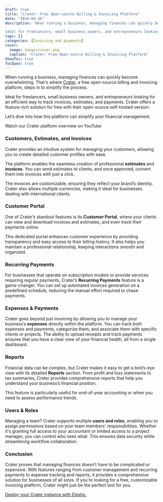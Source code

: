 ```yaml
---
draft: true
title: "Crater: Free Open-source Billing & Invoicing Platform"
date: "2024-04-26"
description: "When running a business, managing finances can quickly become overwhelming. That's where Crater, a free open-source billing and invoicing platform, steps in to simplify the process.

Ideal for freelancers, small business owners, and entrepreneurs looking for an efficient way to track invoices, estimates, and payments. Crater offers a"
tags: []
categories: [Invoicing and payments]
cover:
  image: images/cover.png
  caption: "Crater: Free Open-source Billing & Invoicing Platform"
ShowToc: true
TocOpen: true
---
```



When running a business, managing finances can quickly become overwhelming. That's where [Crater](https://elest.io/open-source/crater?ref=blog.elest.io), a free open\-source billing and invoicing platform, steps in to simplify the process. 

Ideal for freelancers, small business owners, and entrepreneurs looking for an efficient way to track invoices, estimates, and payments. Crater offers a feature\-rich solution for free with their open\-source self\-hosted version. 

Let’s dive into how this platform can simplify your financial management.



Watch our Crater platform overview on YouTube



### Customers, Estimates, and Invoices

Crater provides an intuitive system for managing your customers, allowing you to create detailed customer profiles with ease. 

The platform enables the seamless creation of professional **estimates** and **invoices**. You can send estimates to clients, and once approved, convert them into invoices with just a click. 

The invoices are customizable, ensuring they reflect your brand’s identity. Crater also allows multiple currencies, making it ideal for businesses dealing with international clients.

### Customer Portal

One of Crater’s standout features is its **Customer Portal**, where your clients can view and download invoices and estimates, and even track their payments online. 

This dedicated portal enhances customer experience by providing transparency and easy access to their billing history. It also helps you maintain a professional relationship, keeping interactions smooth and organized.

### Recurring Payments

For businesses that operate on subscription models or provide services requiring regular payments, Crater’s **Recurring Payments** feature is a game\-changer. You can set up automated invoices generation on a predefined schedule, reducing the manual effort required to chase payments. 

### Expenses \& Payments

Crater goes beyond just invoicing by allowing you to manage your business’s **expenses** directly within the platform. You can track both expenses and payments, categorize them, and associate them with specific clients or projects. The ability to upload receipts and track payments ensures that you have a clear view of your financial health, all from a single dashboard.

### Reports

Financial data can be complex, but Crater makes it easy to get a bird’s\-eye view with its detailed **Reports** section. From profit and loss statements to tax summaries, Crater provides comprehensive reports that help you understand your business’s financial position. 

This feature is particularly useful for end\-of\-year accounting or when you need to assess performance trends.

### Users \& Roles

Managing a team? Crater supports multiple **users and roles**, enabling you to assign permissions based on your team members’ responsibilities. Whether it's granting full access to your accountant or limited access to a project manager, you can control who sees what. This ensures data security while streamlining workflow collaboration.

### Conclusion

Crater proves that managing finances doesn’t have to be complicated or expensive. With features ranging from customer management and recurring payments to expense tracking and reports, it provides a comprehensive solution for businesses of all sizes. If you're looking for a free, customizable invoicing platform, Crater might just be the perfect tool for you.

[Deploy your Crater instance with Elestio.](https://elest.io/open-source/crater?ref=blog.elest.io)



